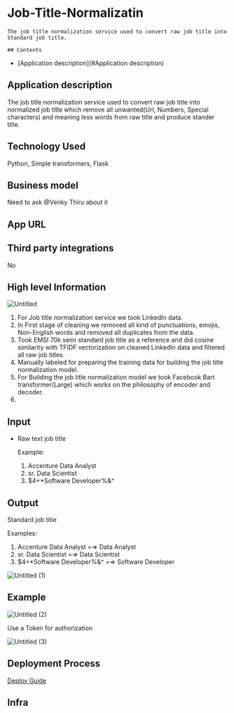 #                                                 Job-Title-Normalizatin
    The job title normalization service used to convert raw job title into Standard job title.
    
    ## Contents
- [Application description](#Application description)


##                                                 **Application description**

The job title normalization service used to convert raw job title into normalized job title which remove all unwanted(Url, Numbers, Special characters) and meaning less words from raw title and produce stander title.

## **Technology Used**

Python, Simple transformers, Flask

## **Business model**

Need to ask @Venky Thiru  about it

## **App URL**

[](https://resume-parser.resume.io/parse)

## **Third party integrations**

No

## High level Information

![Untitled](https://user-images.githubusercontent.com/101692969/233233319-35c8a7a1-0b4a-4274-82bf-83003e35b018.png)


1. For Job title normalization service we took LinkedIn data.
2. In First stage of cleaning we removed all kind of punctuations, emojis, Non-English words and removed all duplicates from the data.
3. Took EMSI 70k semi standard job title as a reference and did cosine similarity with TFIDF vectorization on cleaned LinkedIn data and filtered all raw job titles.
4. Manually labeled for preparing the training data for building the job title normalization model.
5. For Building the job title normalization model we took Facebook Bart transformer(Large) which works on the philosophy of encoder and decoder.
6. 

## Input

- Raw text job title
    
    Example: 
    
    1. Accenture Data Analyst
    2. sr. Data Scientist
    3. $4+*Software Developer%&^

## Output

Standard job title

Examples: 

1. Accenture Data Analyst =⇒ Data Analyst
2. sr. Data Scientist =⇒ Data Scientist
3. $4+*Software Developer%&^ =⇒ Software Developer

![Untitled (1)](https://user-images.githubusercontent.com/101692969/233233518-94333135-471a-41d2-8cb8-0a0c1cdeb669.png)

## Example

![Untitled (2)](https://user-images.githubusercontent.com/101692969/233233621-3ace3709-05aa-4f72-8cf3-f8804a242077.png)

Use a Token for authorization

![Untitled (3)](https://user-images.githubusercontent.com/101692969/233233672-ec979413-ef12-4ef1-9c0f-e4b7f9aeea18.png)

## Deployment Process

[Deploy Guide](https://www.notion.so/Deploy-Guide-f6b8fce6a86d4dcf86e15b08038e1e17) 

## Infra
